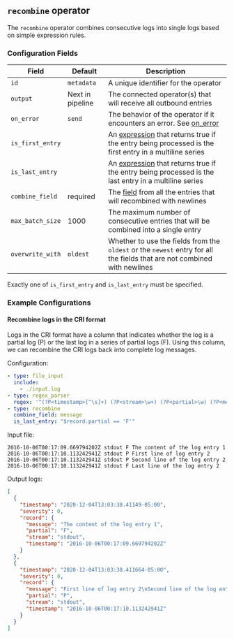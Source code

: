 ## `recombine` operator

The `recombine` operator combines consecutive logs into single logs based on simple expression rules.

### Configuration Fields

| Field      | Default          | Description                                                                                     |
| ---        | ---              | ---                                                                                             |
| `id`       | `metadata`       | A unique identifier for the operator                                                            |
| `output`   | Next in pipeline | The connected operator(s) that will receive all outbound entries                                |
| `on_error` | `send`           | The behavior of the operator if it encounters an error. See [on_error](/docs/types/on_error.md) |
| `is_first_entry` |            | An [expression](/docs/types/expression.md) that returns true if the entry being processed is the first entry in a multiline series |
| `is_last_entry` |            | An [expression](/docs/types/expression.md) that returns true if the entry being processed is the last entry in a multiline series |
| `combine_field` | required            | The [field](/docs/types/field.md) from all the entries that will recombined with newlines |
| `max_batch_size` | 1000 | The maximum number of consecutive entries that will be combined into a single entry |
| `overwrite_with` | `oldest` | Whether to use the fields from the `oldest` or the `newest` entry for all the fields that are not combined with newlines |

Exactly one of `is_first_entry` and `is_last_entry` must be specified.

### Example Configurations


#### Recombine logs in the CRI format

Logs in the CRI format have a column that indicates whether the log is a partial log (P) or the last log in a series of partial logs (F). Using this column, we can recombine the CRI logs back into complete log messages.

Configuration:
```yaml
- type: file_input
  include: 
    - ./input.log
- type: regex_parser 
  regex: '^(?P<timestamp>[^\s]+) (?P<stream>\w+) (?P<partial>\w) (?P<message>.*)'
- type: recombine
  combine_field: message
  is_last_entry: "$record.partial == 'F'"
```

Input file: 
```
2016-10-06T00:17:09.669794202Z stdout F The content of the log entry 1
2016-10-06T00:17:10.113242941Z stdout P First line of log entry 2
2016-10-06T00:17:10.113242941Z stdout P Second line of the log entry 2
2016-10-06T00:17:10.113242941Z stdout F Last line of the log entry 2
```

Output logs: 
```json
[
  {
    "timestamp": "2020-12-04T13:03:38.41149-05:00",
    "severity": 0,
    "record": {
      "message": "The content of the log entry 1",
      "partial": "F",
      "stream": "stdout",
      "timestamp": "2016-10-06T00:17:09.669794202Z"
    }
  },
  {
    "timestamp": "2020-12-04T13:03:38.411664-05:00",
    "severity": 0,
    "record": {
      "message": "First line of log entry 2\nSecond line of the log entry 2\nLast line of the log entry 2",
      "partial": "P",
      "stream": "stdout",
      "timestamp": "2016-10-06T00:17:10.113242941Z"
    }
  }
]
```
